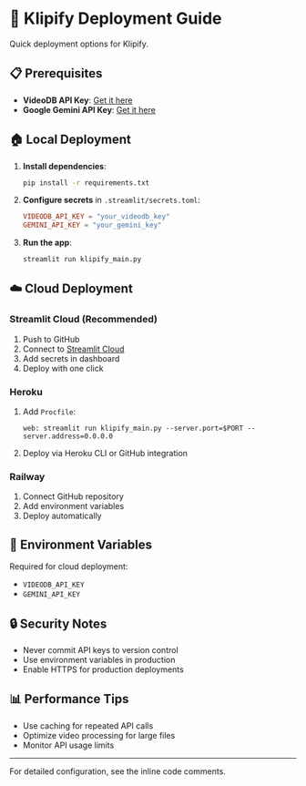 # 🚀 Klipify Deployment Guide

Quick deployment options for Klipify.

## 📋 Prerequisites

- **VideoDB API Key**: [Get it here](https://console.videodb.io/)
- **Google Gemini API Key**: [Get it here](https://aistudio.google.com/app/apikey)

## 🏠 Local Deployment

1. **Install dependencies**:
   ```bash
   pip install -r requirements.txt
   ```

2. **Configure secrets** in `.streamlit/secrets.toml`:
   ```toml
   VIDEODB_API_KEY = "your_videodb_key"
   GEMINI_API_KEY = "your_gemini_key"
   ```

3. **Run the app**:
   ```bash
   streamlit run klipify_main.py
   ```

## ☁️ Cloud Deployment

### Streamlit Cloud (Recommended)
1. Push to GitHub
2. Connect to [Streamlit Cloud](https://streamlit.io/cloud)
3. Add secrets in dashboard
4. Deploy with one click

### Heroku
1. Add `Procfile`:
   ```
   web: streamlit run klipify_main.py --server.port=$PORT --server.address=0.0.0.0
   ```
2. Deploy via Heroku CLI or GitHub integration

### Railway
1. Connect GitHub repository
2. Add environment variables
3. Deploy automatically

## 🔧 Environment Variables

Required for cloud deployment:
- `VIDEODB_API_KEY`
- `GEMINI_API_KEY`

## 🔒 Security Notes

- Never commit API keys to version control
- Use environment variables in production
- Enable HTTPS for production deployments

## 📊 Performance Tips

- Use caching for repeated API calls
- Optimize video processing for large files
- Monitor API usage limits

---

For detailed configuration, see the inline code comments.
